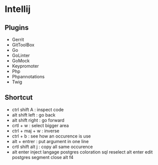 # Intellij
## Plugins
- Gerrit
- GitToolBox
- Go
- GoLinter
- GoMock
- Keypromoter
- Php
- Phpannotations
- Twig
## Shortcut
- ctrl shift A : inspect code
- alt shift left : go back
- alt shift right : go forward
- crtl + w : select bigger area
- ctrl + maj + w : inverse
- ctrl + b : see how an occurence is use
- alt + entrer : put argument in one line
- crtl shift alt j : copy all same occurence
- alt enter inject langage postgres coloration sql reselect alt enter edit postgres segment close alt f4

